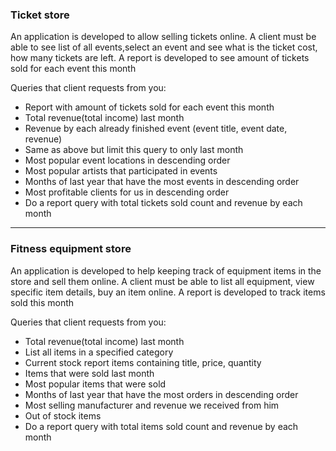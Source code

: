 ### Ticket store
An application is developed to allow selling tickets online.
A client must be able to see list of all events,select an event and see what is the ticket cost, how many tickets are left.
A report is developed to see amount of tickets sold for each event this month

Queries that client requests from you:
- Report with amount of tickets sold for each event this month
- Total revenue(total income) last month
- Revenue by each already finished event (event title, event date, revenue)
- Same as above but limit this query to only last month
- Most popular event locations in descending order
- Most popular artists that participated in events
- Months of last year that have the most events in descending order
- Most profitable clients for us in descending order
- Do a report query with total tickets sold count and revenue by each month
 
--- 
### Fitness equipment store
An application is developed to help keeping track of equipment items in the store and sell them online.
A client must be able to list all equipment, view specific item details, buy an item online.
A report is developed to track items sold this month
 
Queries that client requests from you:
- Total revenue(total income) last month
- List all items in a specified category
- Current stock report items containing title, price, quantity
- Items that were sold last month
- Most popular items that were sold
- Months of last year that have the most orders in descending order
- Most selling manufacturer and revenue we received from him
- Out of stock items
- Do a report query with total items sold count and revenue by each month
